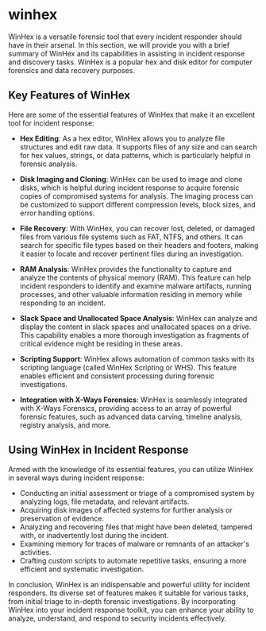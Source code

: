 # winhex

WinHex is a versatile forensic tool that every incident responder should have in their arsenal. In this section, we will provide you with a brief summary of WinHex and its capabilities in assisting in incident response and discovery tasks. WinHex is a popular hex and disk editor for computer forensics and data recovery purposes.

## Key Features of WinHex

Here are some of the essential features of WinHex that make it an excellent tool for incident response:

- **Hex Editing**: As a hex editor, WinHex allows you to analyze file structures and edit raw data. It supports files of any size and can search for hex values, strings, or data patterns, which is particularly helpful in forensic analysis.

- **Disk Imaging and Cloning**: WinHex can be used to image and clone disks, which is helpful during incident response to acquire forensic copies of compromised systems for analysis. The imaging process can be customized to support different compression levels, block sizes, and error handling options.

- **File Recovery**: With WinHex, you can recover lost, deleted, or damaged files from various file systems such as FAT, NTFS, and others. It can search for specific file types based on their headers and footers, making it easier to locate and recover pertinent files during an investigation.

- **RAM Analysis**: WinHex provides the functionality to capture and analyze the contents of physical memory (RAM). This feature can help incident responders to identify and examine malware artifacts, running processes, and other valuable information residing in memory while responding to an incident.

- **Slack Space and Unallocated Space Analysis**: WinHex can analyze and display the content in slack spaces and unallocated spaces on a drive. This capability enables a more thorough investigation as fragments of critical evidence might be residing in these areas.

- **Scripting Support**: WinHex allows automation of common tasks with its scripting language (called WinHex Scripting or WHS). This feature enables efficient and consistent processing during forensic investigations.

- **Integration with X-Ways Forensics**: WinHex is seamlessly integrated with X-Ways Forensics, providing access to an array of powerful forensic features, such as advanced data carving, timeline analysis, registry analysis, and more.

## Using WinHex in Incident Response

Armed with the knowledge of its essential features, you can utilize WinHex in several ways during incident response:

- Conducting an initial assessment or triage of a compromised system by analyzing logs, file metadata, and relevant artifacts.
- Acquiring disk images of affected systems for further analysis or preservation of evidence.
- Analyzing and recovering files that might have been deleted, tampered with, or inadvertently lost during the incident.
- Examining memory for traces of malware or remnants of an attacker's activities.
- Crafting custom scripts to automate repetitive tasks, ensuring a more efficient and systematic investigation.

In conclusion, WinHex is an indispensable and powerful utility for incident responders. Its diverse set of features makes it suitable for various tasks, from initial triage to in-depth forensic investigations. By incorporating WinHex into your incident response toolkit, you can enhance your ability to analyze, understand, and respond to security incidents effectively.
